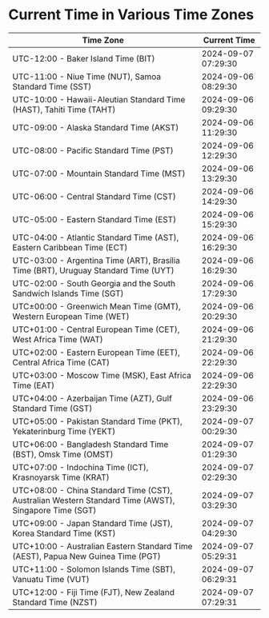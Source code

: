 # Current Time in Various Time Zones

| Time Zone | Current Time |
|-----------|--------------|
| UTC-12:00 - Baker Island Time (BIT) | 2024-09-07 07:29:30 |
| UTC-11:00 - Niue Time (NUT), Samoa Standard Time (SST) | 2024-09-06 08:29:30 |
| UTC-10:00 - Hawaii-Aleutian Standard Time (HAST), Tahiti Time (TAHT) | 2024-09-06 09:29:30 |
| UTC-09:00 - Alaska Standard Time (AKST) | 2024-09-06 11:29:30 |
| UTC-08:00 - Pacific Standard Time (PST) | 2024-09-06 12:29:30 |
| UTC-07:00 - Mountain Standard Time (MST) | 2024-09-06 13:29:30 |
| UTC-06:00 - Central Standard Time (CST) | 2024-09-06 14:29:30 |
| UTC-05:00 - Eastern Standard Time (EST) | 2024-09-06 15:29:30 |
| UTC-04:00 - Atlantic Standard Time (AST), Eastern Caribbean Time (ECT) | 2024-09-06 16:29:30 |
| UTC-03:00 - Argentina Time (ART), Brasília Time (BRT), Uruguay Standard Time (UYT) | 2024-09-06 16:29:30 |
| UTC-02:00 - South Georgia and the South Sandwich Islands Time (SGT) | 2024-09-06 17:29:30 |
| UTC±00:00 - Greenwich Mean Time (GMT), Western European Time (WET) | 2024-09-06 20:29:30 |
| UTC+01:00 - Central European Time (CET), West Africa Time (WAT) | 2024-09-06 21:29:30 |
| UTC+02:00 - Eastern European Time (EET), Central Africa Time (CAT) | 2024-09-06 22:29:30 |
| UTC+03:00 - Moscow Time (MSK), East Africa Time (EAT) | 2024-09-06 22:29:30 |
| UTC+04:00 - Azerbaijan Time (AZT), Gulf Standard Time (GST) | 2024-09-06 23:29:30 |
| UTC+05:00 - Pakistan Standard Time (PKT), Yekaterinburg Time (YEKT) | 2024-09-07 00:29:30 |
| UTC+06:00 - Bangladesh Standard Time (BST), Omsk Time (OMST) | 2024-09-07 01:29:30 |
| UTC+07:00 - Indochina Time (ICT), Krasnoyarsk Time (KRAT) | 2024-09-07 02:29:30 |
| UTC+08:00 - China Standard Time (CST), Australian Western Standard Time (AWST), Singapore Time (SGT) | 2024-09-07 03:29:30 |
| UTC+09:00 - Japan Standard Time (JST), Korea Standard Time (KST) | 2024-09-07 04:29:30 |
| UTC+10:00 - Australian Eastern Standard Time (AEST), Papua New Guinea Time (PGT) | 2024-09-07 05:29:31 |
| UTC+11:00 - Solomon Islands Time (SBT), Vanuatu Time (VUT) | 2024-09-07 06:29:31 |
| UTC+12:00 - Fiji Time (FJT), New Zealand Standard Time (NZST) | 2024-09-07 07:29:31 |
